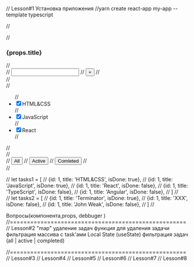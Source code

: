 // Lesson#1 Установка приложения
//yarn create react-app my-app --template typescript

//  <div>
//  <h3>{props.title}</h3>
//  <div>
//  <input/>
//  <button>+</button>
//  </div>
//  <div>
//  <ul>
//  <li><input type="checkbox" checked={true}/><span>HTML&CSS</span></li>
//  <li><input type="checkbox" checked={true}/><span>JavaScript</span></li>
//  <li><input type="checkbox" checked={false}/><span>React</span></li>
//  </ul>
//  </div>
//  <div>
//  <button>All</button>
//  <button>Active</button>
//  <button>Comleted</button>
//  </div>
//  </div>

// let tasks1 = [
// {id: 1, title: 'HTML&CSS', isDone: true},
// {id: 1, title: 'JavaScript', isDone: true},
// {id: 1, title: 'React', isDone: false},
// {id: 1, title: 'TypeScript', isDone: false},
// {id: 1, title: 'Angular', isDone: false},
//  ]
//  
// let tasks2 = [
// {id: 1, title: 'Terminator', isDone: true},
// {id: 1, title: 'XXX', isDone: false},
// {id: 1, title: 'John Weak', isDone: false},
//  ]
//

Вопросы(компонента,props, debbuger )
//====================================================
// Lesson#2
"map"
удаление задач
функция для удаления задачи
фильтрация массива с task'ами
Local State (useState)
фильтрация задач (all | active | completed)



//====================================================
// Lesson#3
// Lesson#4
// Lesson#5
// Lesson#6
// Lesson#7
// Lesson#8
